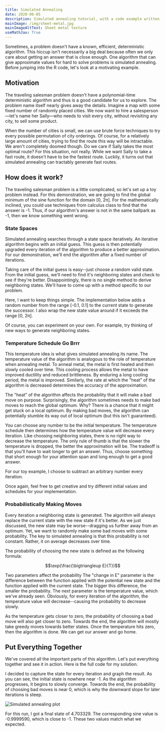 ```yaml
---
title: Simulated Annealing
date: 2020-06-05
description: Simulated annealing tutorial, with a code example written in R
mainImage: /img/sheet-metal.jpg
mainImageAltText: Sheet metal texture
useMathJax: True
---
```


Sometimes, a problem doesn't have a known, efficient, deterministic algorithm. This hiccup isn't necessarily a big deal because often we only care about getting an answer that is close enough. One algorithm that can give approximate values for hard to solve problems is simulated annealing. Before jumping into the R code, let's look at a motivating example.

## Motivation
The traveling salesman problem doesn't have a polynomial-time deterministic algorithm and thus is a good candidate for us to explore. The problem name itself nearly gives away the details. Imagine a map with some fixed number of randomly placed cities. We now want to hire a salesperson—let's name her Sally—who needs to visit every city, without revisiting any city, to sell some product.

When the number of cities is small, we can use brute force techniques to try every possible permutation of city orderings. Of course, for a relatively large amount of cities, trying to find the route this way will be intractable. We aren't completely doomed though. Do we care if Sally takes the most optimal route? For this situation, not really. While we want Sally to take a fast route, it doesn't have to be the fastest route. Luckily, it turns out that simulated annealing can tractably generate fast routes.

## How does it work?
The traveling salesman problem is a little complicated, so let's set up a toy problem instead. For this demonstration, we are going to find the global minimum of the sine function for the domain [0, 2π]. For the mathematically inclined, you could use techniques from calculus class to find that the answer is -1. Thus, if our algorithm's answer is not in the same ballpark as -1, then we know something went wrong.

### State Spaces
Simulated annealing searches through a state space iteratively. An iterative algorithm begins with an initial guess. This guess is then potentially upgraded every iteration of the algorithm to produce a better approximation. For our demonstration, we'll end the algorithm after a fixed number of iterations.

Taking care of the initial guess is easy--just choose a random valid state. From the initial guess, we'll need to find it's neighboring states and check to see if they're better. Disappointingly, there is no single method to derive neighboring states. We'll have to come up with a method specific to our problem.

Here, I want to keep things simple. The implementation below adds a random number from the range [-0.1, 0.1] to the current state to generate the successor. I also wrap the new state value around if it exceeds the range [0, 2π]. 

<script src="https://gist.github.com/froggermtp/8b9e5b6e999b5d77ef0acaadb1092a69.js"></script>

Of course, you can experiment on your own. For example, try thinking of new ways to generate neighboring states.

### Temperature Schedule Go Brrr
This temperature idea is what gives simulated annealing its name. The temperature value of the algorithm is analogous to the role of temperature when annealing metal. To anneal metal, the metal is first heated and then slowly cooled over time. This cooling process allows the metal to have improved ductility and reduced brittleness. By enduring a long cooling period, the metal is improved. Similarly, the rate at which the "heat" of the algorithm is decreased determines the accuracy of the approximation.

The "heat" of the algorithm affects the probability that it will make a bad move on purpose. Surprisingly, the algorithm sometimes needs to make bad moves to reach the global optimum. Why? There is a chance that it might get stuck on a local optimum. By making bad moves, the algorithm can potentially stumble its way out of local optimum (but this isn't guaranteed).

You can choose any number to be the initial temperature. The temperature schedule then determines how the temperature value will decrease every iteration. Like choosing neighboring states, there is no right way to decrease the temperature. The only rule of thumb is that the slower the temperature is dropped, the better the approximation will be. The tradeoff is that you'll have to wait longer to get an answer. Thus, choose something that short enough for your attention span and long enough to get a good answer. 

For our toy example, I choose to subtract an arbitrary number every iteration. 

<script src="https://gist.github.com/froggermtp/cbae4d7960586428dd77b3514f444b1a.js"></script>

Once again, feel free to get creative and try different initial values and schedules for your implementation.

### Probabilistically Making Moves
Every iteration a neighboring state is generated. The algorithm will always replace the current state with the new state if it's better. As we just discussed, the new state may be worse--dragging us further away from an optimum. Yet, we want to randomly make some bad moves with some probability. The key to simulated annealing is that this probability is not constant. Rather, it on average decreases over time.

The probability of choosing the new state is defined as the following formula:

$$\exp(\frac{\bigtriangleup E}{T})$$

Two parameters affect the probability The "change in E" parameter is the difference between the function applied with the potential new state and the function applied with the current state. The bigger this difference, the smaller the probability. The next parameter is the temperature value, which we've already seen. Obviously, for every iteration of the algorithm, the temperature value will decrease--causing the probability to decrease slowly.

As the temperature gets closer to zero, the probability of choosing a bad move will also get closer to zero. Towards the end, the algorithm will mostly take greedy moves towards better states. Once the temperature hits zero, then the algorithm is done. We can get our answer and go home.

## Put Everything Together
We've covered all the important parts of this algorithm. Let's put everything together and see it in action. Here is the full code for my solution.

<script src="https://gist.github.com/froggermtp/bc36402fa41ec7733e6758e1e6a241e6.js"></script>

I decided to capture the state for every iteration and graph the result. As you can see, the initial state is nowhere near -1. As the algorithm progresses, it begins to slowly converge. Towards the end, the probability of choosing bad moves is near 0, which is why the downward slope for later iterations is steep.

![Simulated annealing plot](/img/simulated_annealing_plot.svg)

For this run, I got a final state of 4.703329. The corresponding sine value is -0.9999590, which is close to -1. These two values match what we expected.